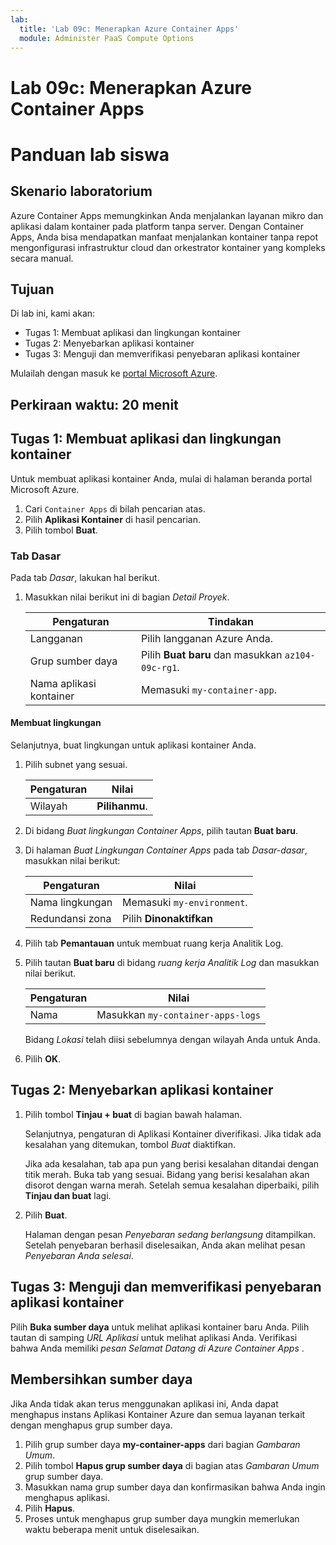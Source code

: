 ```yaml
---
lab:
  title: 'Lab 09c: Menerapkan Azure Container Apps'
  module: Administer PaaS Compute Options
---
```


# Lab 09c: Menerapkan Azure Container Apps
# Panduan lab siswa

## Skenario laboratorium
Azure Container Apps memungkinkan Anda menjalankan layanan mikro dan aplikasi dalam kontainer pada platform tanpa server. Dengan Container Apps, Anda bisa mendapatkan manfaat menjalankan kontainer tanpa repot mengonfigurasi infrastruktur cloud dan orkestrator kontainer yang kompleks secara manual.

## Tujuan

Di lab ini, kami akan:
- Tugas 1: Membuat aplikasi dan lingkungan kontainer
- Tugas 2: Menyebarkan aplikasi kontainer
- Tugas 3: Menguji dan memverifikasi penyebaran aplikasi kontainer

Mulailah dengan masuk ke [portal Microsoft Azure](https://portal.azure.com).

## Perkiraan waktu: 20 menit

## Tugas 1: Membuat aplikasi dan lingkungan kontainer

Untuk membuat aplikasi kontainer Anda, mulai di halaman beranda portal Microsoft Azure.

1. Cari `Container Apps` di bilah pencarian atas.
1. Pilih **Aplikasi Kontainer** di hasil pencarian.
1. Pilih tombol **Buat**.

### Tab Dasar

Pada tab *Dasar*, lakukan hal berikut.

1. Masukkan nilai berikut ini di bagian *Detail Proyek*.

    | Pengaturan | Tindakan |
    |---|---|
    | Langganan | Pilih langganan Azure Anda. |
    | Grup sumber daya | Pilih **Buat baru** dan masukkan `az104-09c-rg1`. |
    | Nama aplikasi kontainer |  Memasuki `my-container-app`. |

#### Membuat lingkungan

Selanjutnya, buat lingkungan untuk aplikasi kontainer Anda.

1. Pilih subnet yang sesuai.

    | Pengaturan | Nilai |
    |--|--|
    | Wilayah | **Pilihanmu**. |

1. Di bidang *Buat lingkungan Container Apps*, pilih tautan **Buat baru**.
1. Di halaman *Buat Lingkungan Container Apps* pada tab *Dasar-dasar*, masukkan nilai berikut:

    | Pengaturan | Nilai |
    |--|--|
    | Nama lingkungan | Memasuki `my-environment`. |
    | Redundansi zona | Pilih **Dinonaktifkan** |

1. Pilih tab **Pemantauan** untuk membuat ruang kerja Analitik Log.
1. Pilih tautan **Buat baru** di bidang *ruang kerja Analitik Log* dan masukkan nilai berikut.

    | Pengaturan | Nilai |
    |--|--|
    | Nama | Masukkan `my-container-apps-logs` |
  
    Bidang *Lokasi* telah diisi sebelumnya dengan wilayah Anda untuk Anda.

1. Pilih **OK**.


## Tugas 2: Menyebarkan aplikasi kontainer

1. Pilih tombol **Tinjau + buat** di bagian bawah halaman.  

    Selanjutnya, pengaturan di Aplikasi Kontainer diverifikasi. Jika tidak ada kesalahan yang ditemukan, tombol *Buat* diaktifkan.  

    Jika ada kesalahan, tab apa pun yang berisi kesalahan ditandai dengan titik merah.  Buka tab yang sesuai. Bidang yang berisi kesalahan akan disorot dengan warna merah.  Setelah semua kesalahan diperbaiki, pilih **Tinjau dan buat** lagi.

1. Pilih **Buat**.

    Halaman dengan pesan *Penyebaran sedang berlangsung* ditampilkan.  Setelah penyebaran berhasil diselesaikan, Anda akan melihat pesan *Penyebaran Anda selesai*.
   
## Tugas 3: Menguji dan memverifikasi penyebaran aplikasi kontainer

Pilih **Buka sumber daya** untuk melihat aplikasi kontainer baru Anda.  Pilih tautan di samping *URL Aplikasi* untuk melihat aplikasi Anda. Verifikasi bahwa Anda memiliki *pesan Selamat Datang di Azure Container Apps* .

## Membersihkan sumber daya

Jika Anda tidak akan terus menggunakan aplikasi ini, Anda dapat menghapus instans Aplikasi Kontainer Azure dan semua layanan terkait dengan menghapus grup sumber daya.

1. Pilih grup sumber daya **my-container-apps** dari bagian *Gambaran Umum*.
1. Pilih tombol **Hapus grup sumber daya** di bagian atas *Gambaran Umum* grup sumber daya.
1. Masukkan nama grup sumber daya dan konfirmasikan bahwa Anda ingin menghapus aplikasi. 
1. Pilih **Hapus**.
1. Proses untuk menghapus grup sumber daya mungkin memerlukan waktu beberapa menit untuk diselesaikan.
